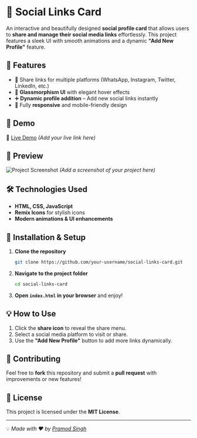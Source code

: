 # 📌 Social Links Card

An interactive and beautifully designed **social profile card** that allows users to **share and manage their social media links** effortlessly. This project features a sleek UI with smooth animations and a dynamic **"Add New Profile"** feature.

## 🚀 Features
- 🔗 Share links for multiple platforms (WhatsApp, Instagram, Twitter, LinkedIn, etc.)
- 🎨 **Glassmorphism UI** with elegant hover effects
- ➕ **Dynamic profile addition** – Add new social links instantly
- 📱 Fully **responsive** and mobile-friendly design

## 🎥 Demo
🔗 [Live Demo](#) *(Add your live link here)*

## 📸 Preview
![Project Screenshot](#) *(Add a screenshot of your project here)*

## 🛠️ Technologies Used
- **HTML, CSS, JavaScript**
- **Remix Icons** for stylish icons
- **Modern animations & UI enhancements**

## 📌 Installation & Setup
1. **Clone the repository**
   ```bash
   git clone https://github.com/your-username/social-links-card.git
   ```
2. **Navigate to the project folder**
   ```bash
   cd social-links-card
   ```
3. **Open `index.html` in your browser** and enjoy!

## 💡 How to Use
1. Click the **share icon** to reveal the share menu.
2. Select a social media platform to visit or share.
3. Use the **"Add New Profile"** button to add more links dynamically.

## 🤝 Contributing
Feel free to **fork** this repository and submit a **pull request** with improvements or new features!

## 📜 License
This project is licensed under the **MIT License**.

---
💡 *Made with ❤️ by [Pramod Singh](https://github.com/your-username)*
